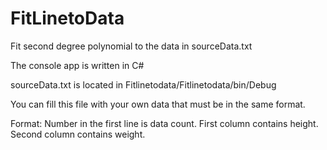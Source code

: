 # FitLinetoData
Fit second degree polynomial to the data in sourceData.txt

The console app is written in C#

sourceData.txt is located in Fitlinetodata/Fitlinetodata/bin/Debug

You can fill this file with your own data that must be in the same format.

Format:
Number in the first line is data count.
First column contains height.
Second column contains weight.
